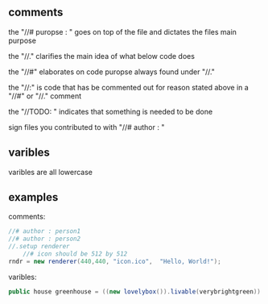 <!-- all above are optional and subject to change, these are mere sugestions that atempt to create unity across the workspace -->

## comments

the "//# puropse : " goes on top of the file and dictates the files main purpose

the "//." clarifies the main idea of what below code does

the "//#" elaborates on code puropse always found under "//."

the "//:" is code that has be commented out for reason stated above in a "//#" or "//." comment

the "//TODO: " indicates that something is needed to be done

sign files you contributed to with "//# author : "

## varibles

varibles are all lowercase

## examples

comments: 
```c#
//# author : person1
//# author : person2
//.setup renderer
    //# icon should be 512 by 512
rndr = new renderer(440,440, "icon.ico",  "Hello, World!");
```

varibles:
```c#
public house greenhouse = ((new lovelybox()).livable(verybrightgreen)).tohouse(); 
```